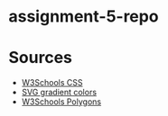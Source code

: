 # assignment-5-repo

<h1>Sources</h1>
<ul>
    <li><a href="https://www.w3schools.com/html/html_css.asp" target="_tab">W3Schools CSS</a></li>
    <li><a href="https://www.w3schools.com/graphics/svg_grad_linear.asp" target="_tab">SVG gradient colors</a></li>
    <li><a href="https://www.w3schools.com/graphics/svg_polygon.asp" target="_tab">W3Schools Polygons</a></li>
</ul>